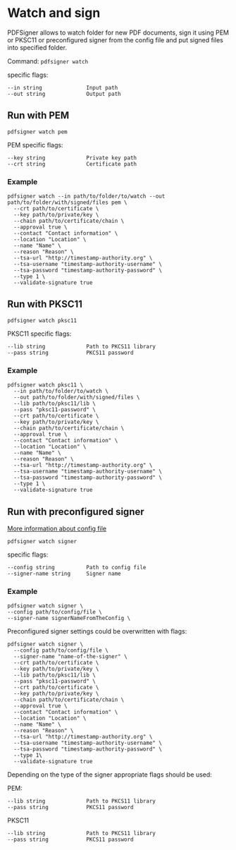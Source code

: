 # Watch and sign

PDFSigner allows to watch folder for new PDF documents, sign it using PEM or PKSC11 or preconfigured signer from the config file and put signed files into specified folder.

Command: `pdfsigner watch`

specific flags: 

```
--in string              Input path
--out string             Output path
```


## Run with PEM

`pdfsigner watch pem` 

PEM specific flags: 


```
--key string             Private key path
--crt string             Certificate path

```

### Example

```
pdfsigner watch --in path/to/folder/to/watch --out path/to/folder/with/signed/files pem \
  --crt path/to/certificate \
  --key path/to/private/key \
  --chain path/to/certificate/chain \
  --approval true \
  --contact "Contact information" \
  --location "Location" \
  --name "Name" \
  --reason "Reason" \
  --tsa-url "http://timestamp-authority.org" \
  --tsa-username "timestamp-authority-username" \
  --tsa-password "timestamp-authority-password" \
  --type 1 \
  --validate-signature true
```


## Run with PKSC11

`pdfsigner watch pksc11` 

PKSC11 specific flags:

```
--lib string             Path to PKCS11 library
--pass string            PKCS11 password

```

### Example

```
pdfsigner watch pksc11 \
  --in path/to/folder/to/watch \
  --out path/to/folder/with/signed/files \
  --lib path/to/pksc11/lib \
  --pass "pksc11-password" \
  --crt path/to/certificate \
  --key path/to/private/key \
  --chain path/to/certificate/chain \
  --approval true \
  --contact "Contact information" \
  --location "Location" \
  --name "Name" \
  --reason "Reason" \
  --tsa-url "http://timestamp-authority.org" \
  --tsa-username "timestamp-authority-username" \
  --tsa-password "timestamp-authority-password" \
  --type 1 \
  --validate-signature true
```

## Run with preconfigured signer

[More information about config file](configuration.md)

`pdfsigner watch signer`

specific flags:

```
--config string          Path to config file
--signer-name string     Signer name
```


### Example

```
pdfsigner watch signer \
--config path/to/config/file \
--signer-name signerNameFromTheConfig \
```

Preconfigured signer settings could be overwritten with flags:

```
pdfsigner watch signer \
  --config path/to/config/file \
  --signer-name "name-of-the-signer" \
  --crt path/to/certificate \
  --key path/to/private/key \
  --lib path/to/pksc11/lib \
  --pass "pksc11-password" \
  --crt path/to/certificate \
  --key path/to/private/key \
  --chain path/to/certificate/chain \
  --approval true \
  --contact "Contact information" \
  --location "Location" \
  --name "Name" \
  --reason "Reason" \
  --tsa-url "http://timestamp-authority.org" \
  --tsa-username "timestamp-authority-username" \
  --tsa-password "timestamp-authority-password" \
  --type 1\
  --validate-signature true
```

Depending on the type of the signer appropriate flags should be used:

PEM:

```
--lib string             Path to PKCS11 library
--pass string            PKCS11 password

```

PKSC11

```
--lib string             Path to PKCS11 library
--pass string            PKCS11 password
```


